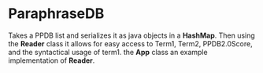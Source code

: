 # ParaphraseDB

Takes a PPDB list and serializes it as java objects in a **HashMap**. Then using the **Reader** class it allows for easy access to Term1, Term2, PPDB2.0Score, and the syntactical usage of term1. the **App** class an example implementation of **Reader**.
